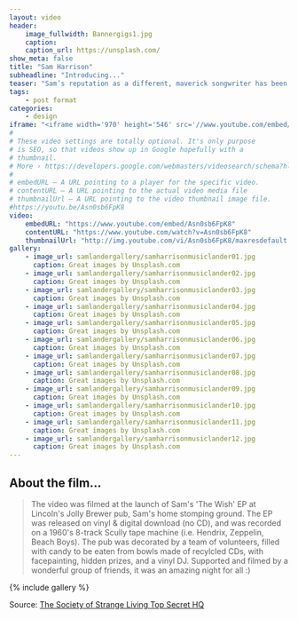 ```yaml
---
layout: video
header:
    image_fullwidth: Bannergigs1.jpg
    caption: 
    caption_url: https://unsplash.com/
show_meta: false
title: "Sam Harrison"
subheadline: "Introducing..."
teaser: "Sam’s reputation as a different, maverick songwriter has been cemented by his debut album ‘Yes Hard Feelings’ and two follow up E.P.s ‘Aurora’ and ‘The Wish’. He spent four years and made four albums with DIY acoustic punk outfit ‘The Breakfast Club’ as a drummer, guitarist, producer and singer. In 2015 he formed his own band ‘the Society of Strange Living’. While cutting his teeth as a solo entertainer on cruise ships, Sam lives a split life of international travel, gigging and recording. His exploits include playing the 2012 Olympics, the Edinburgh Fringe and Glastonbury festival (naked). His parchant for the unusual is reflected in his band’s name, which implies his highly unauthadox lifestyle and unruly reputation."
tags:
    - post format
categories:
    - design
iframe: "<iframe width='970' height='546' src='//www.youtube.com/embed/Asn0sb6FpK8' frameborder='0' allowfullscreen></iframe>"
#
# These video settings are totally optional. It's only purpose
# is SEO, so that videos show up in Google hopefully with a 
# thumbnail.
# More › https://developers.google.com/webmasters/videosearch/schema?hl=en&rd=1
#
# embedURL – A URL pointing to a player for the specific video.
# contentURL – A URL pointing to the actual video media file
# thumbnailUrl – A URL pointing to the video thumbnail image file.
#https://youtu.be/Asn0sb6FpK8
video:
    embedURL: "https://www.youtube.com/embed/Asn0sb6FpK8"
    contentURL: "https://www.youtube.com/watch?v=Asn0sb6FpK8"
    thumbnailUrl: "http://img.youtube.com/vi/Asn0sb6FpK8/maxresdefault.jpg"
gallery:
    - image_url: samlandergallery/samharrisonmusiclander01.jpg
      caption: Great images by Unsplash.com
    - image_url: samlandergallery/samharrisonmusiclander02.jpg
      caption: Great images by Unsplash.com
    - image_url: samlandergallery/samharrisonmusiclander03.jpg
      caption: Great images by Unsplash.com
    - image_url: samlandergallery/samharrisonmusiclander04.jpg
      caption: Great images by Unsplash.com
    - image_url: samlandergallery/samharrisonmusiclander05.jpg
      caption: Great images by Unsplash.com
    - image_url: samlandergallery/samharrisonmusiclander06.jpg
      caption: Great images by Unsplash.com
    - image_url: samlandergallery/samharrisonmusiclander07.jpg
      caption: Great images by Unsplash.com
    - image_url: samlandergallery/samharrisonmusiclander08.jpg
      caption: Great images by Unsplash.com
    - image_url: samlandergallery/samharrisonmusiclander09.jpg
      caption: Great images by Unsplash.com
    - image_url: samlandergallery/samharrisonmusiclander10.jpg
      caption: Great images by Unsplash.com
    - image_url: samlandergallery/samharrisonmusiclander11.jpg
      caption: Great images by Unsplash.com
    - image_url: samlandergallery/samharrisonmusiclander12.jpg
      caption: Great images by Unsplash.com      
---
```

<!--more-->

## About the film...

>  The video was filmed at the launch of Sam's 'The Wish' EP at Lincoln's Jolly Brewer pub, Sam's home stomping ground. The EP was released on vinyl & digital download (no CD), and was recorded on a 1960's 8-track Scully tape machine (i.e. Hendrix, Zeppelin, Beach Boys). The pub was decorated by a team of volunteers, filled with candy to be eaten from bowls made of recylcled CDs, with facepainting, hidden prizes, and a vinyl DJ. Supported and filmed by a wonderful group of friends, it was an amazing night for all :)



{% include gallery %}


Source: [The Society of Strange Living Top Secret HQ](https://www.youtube.com/watch?v=Asn0sb6FpK8)
